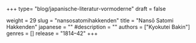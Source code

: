 +++
type= "blog/japanische-literatur-vormoderne"
draft = false

weight = 29
slug = "nansosatomihakkenden"
title = "Nansō Satomi Hakkenden"
japanese = ""
#description = ""
authors = ["Kyokutei Bakin"]
genres = []
release = "1814–42"
+++

